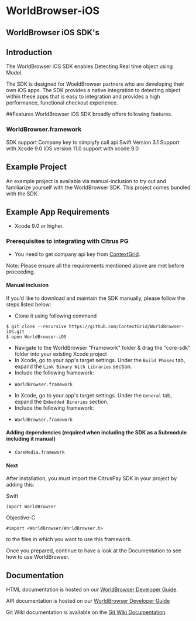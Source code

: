 # WorldBrowser-iOS

## WorldBrowser iOS SDK's

## Introduction

The WorldBrowser iOS SDK enables Detecting Real time object using Model.

The SDK is designed for WoeldBrowser partners who are developing their own iOS apps. The SDK provides a native integration to detecting object within these apps that is easy to integration and provides a high performance, functional checkout experience.

##Features 
WorldBrowser iOS SDK broadly offers following features.

### WorldBrowser.framework

SDK support Company key to simplyfy call api
Swift Version 3.1 Support with Xcode 9.0
IOS version 11.0 support with xcode 9.0

## Example Project
An example project is available via  manual-inclusion to try out and familiarize yourself with the WorldBrowser SDK. This project comes bundled with the SDK.

## Example App Requirements

+ Xcode 9.0 or higher.

### Prerequisites to integrating with Citrus PG
+ You need to get company api key from [ContextGrid](https://app.contextgrid.com/).

Note: Please ensure all the requirements mentioned above are met before proceeding.

#### Manual inclusion
If you’d like to download and maintain the SDK manually, please follow the steps listed below:
+ Clone it using following command
~~~{.m}
$ git clone --recursive https://github.com/ContextGrid/WorldBrowser-iOS.git
$ open WorldBrowser-iOS
~~~
+ Navigate to the WorldBrowser "Framework" folder & drag the "core-sdk" folder into your existing Xcode project
+ In Xcode, go to your app's target settings. Under the `Build Phases` tab, expand the `Link Binary With Libraries` section.
+ Include the following framework:
- `WorldBrowser.framework`
+ In Xcode, go to your app's target settings. Under the `General` tab, expand the `Embedded Binaries` section.
+ Include the following framework:
- `WorldBrowser.framework`

#### Adding dependencies (required when including the SDK as a Submodule  including it manual)
- `CoreMedia.framework`

#### Next

After installation, you must import the CitrusPay SDK in your project by adding this:

Swift
~~~{.m}
import WorldBrowser
~~~

Objective-C
~~~{.m}
#import <WorldBrowser/WorldBrowser.h>
~~~

to the files in which you want to use this framework.

Once you prepared, continue to have a look at the Documentation to see how to use WorldBrowser.

## Documentation
HTML documentation is hosted on our [WorldBrowser Developer Guide](https://app.contextgrid.com/).

API documentation is hosted on our [WorldBrowser Developer Guide](https://app.contextgrid.com/docs/#introduction)

Git Wiki documentation is available on the [Git Wiki Documentation](https://github.com/citruspay/WorldBrowser-ios-sdk/wiki).
